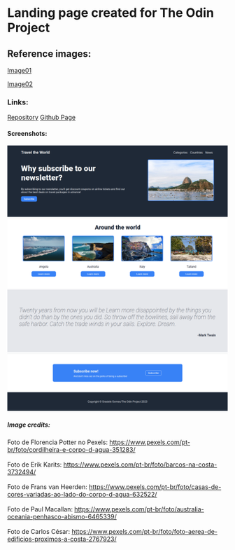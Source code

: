 # Landing page created for The Odin Project

## Reference images: 
 [Image01]

 [Image02]

### Links:
  [Repository](https://github.com/ggms13/landing-page)
  [Github Page]()


#### Screenshots: 
![](./assets/screenshots/header.png)
![](./assets/screenshots/list.png)
![](./assets/screenshots/quote.png)
![](./assets/screenshots/cta-and-footer.png)

##### **Image credits:**
Foto de Florencia Potter no Pexels: https://www.pexels.com/pt-br/foto/cordilheira-e-corpo-d-agua-351283/ <br><br>
Foto de Erik Karits: https://www.pexels.com/pt-br/foto/barcos-na-costa-3732494/ <br><br>
Foto de Frans van Heerden: https://www.pexels.com/pt-br/foto/casas-de-cores-variadas-ao-lado-do-corpo-d-agua-632522/ <br><br>
Foto de Paul Macallan: https://www.pexels.com/pt-br/foto/australia-oceania-penhasco-abismo-6465339/ <br><br>
Foto de Carlos César: https://www.pexels.com/pt-br/foto/foto-aerea-de-edificios-proximos-a-costa-2767923/










[Image01]: https://cdn.statically.io/gh/TheOdinProject/curriculum/81a5d553f4073e593d23a6ab00d50eef8620796d/foundations/html_css/project/imgs/01.png
[Image02]: https://cdn.statically.io/gh/TheOdinProject/curriculum/81a5d553f4073e593d23a6ab00d50eef8620796d/foundations/html_css/project/imgs/02.png